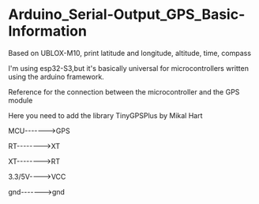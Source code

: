 # Arduino_Serial-Output_GPS_Basic-Information
 
Based on UBLOX-M10, print latitude and longitude, altitude, time, compass 

I'm using esp32-S3,but it's basically universal for microcontrollers written using the arduino framework. 

Reference for the connection between the microcontroller and the GPS module

Here you need to add the library TinyGPSPlus by Mikal Hart

MCU------->GPS 

RT-------->XT 

XT-------->RT 

3.3/5V---->VCC 

gnd------->gnd
